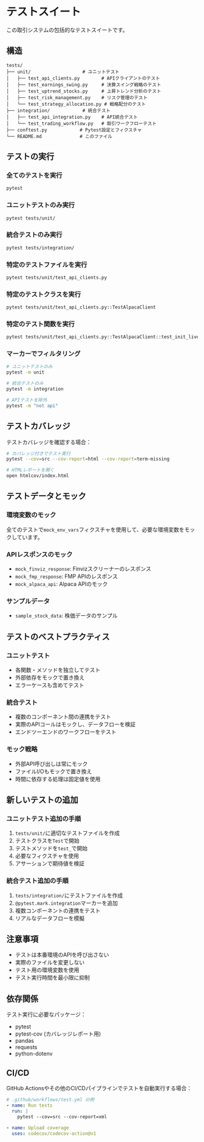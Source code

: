 # テストスイート

この取引システムの包括的なテストスイートです。

## 構造

```
tests/
├── unit/                   # ユニットテスト
│   ├── test_api_clients.py        # APIクライアントのテスト
│   ├── test_earnings_swing.py     # 決算スイング戦略のテスト
│   ├── test_uptrend_stocks.py     # 上昇トレンド分析のテスト
│   ├── test_risk_management.py    # リスク管理のテスト
│   └── test_strategy_allocation.py # 戦略配分のテスト
├── integration/            # 統合テスト
│   ├── test_api_integration.py    # API統合テスト
│   └── test_trading_workflow.py   # 取引ワークフローテスト
├── conftest.py            # Pytest設定とフィクスチャ
└── README.md              # このファイル
```

## テストの実行

### 全てのテストを実行
```bash
pytest
```

### ユニットテストのみ実行
```bash
pytest tests/unit/
```

### 統合テストのみ実行
```bash
pytest tests/integration/
```

### 特定のテストファイルを実行
```bash
pytest tests/unit/test_api_clients.py
```

### 特定のテストクラスを実行
```bash
pytest tests/unit/test_api_clients.py::TestAlpacaClient
```

### 特定のテスト関数を実行
```bash
pytest tests/unit/test_api_clients.py::TestAlpacaClient::test_init_live_account
```

### マーカーでフィルタリング
```bash
# ユニットテストのみ
pytest -m unit

# 統合テストのみ  
pytest -m integration

# APIテストを除外
pytest -m "not api"
```

## テストカバレッジ

テストカバレッジを確認する場合：

```bash
# カバレッジ付きでテスト実行
pytest --cov=src --cov-report=html --cov-report=term-missing

# HTMLレポートを開く
open htmlcov/index.html
```

## テストデータとモック

### 環境変数のモック
全てのテストで`mock_env_vars`フィクスチャを使用して、必要な環境変数をモックしています。

### APIレスポンスのモック
- `mock_finviz_response`: Finvizスクリーナーのレスポンス
- `mock_fmp_response`: FMP APIのレスポンス
- `mock_alpaca_api`: Alpaca APIのモック

### サンプルデータ
- `sample_stock_data`: 株価データのサンプル

## テストのベストプラクティス

### ユニットテスト
- 各関数・メソッドを独立してテスト
- 外部依存をモックで置き換え
- エラーケースも含めてテスト

### 統合テスト
- 複数のコンポーネント間の連携をテスト
- 実際のAPIコールはモックし、データフローを検証
- エンドツーエンドのワークフローをテスト

### モック戦略
- 外部API呼び出しは常にモック
- ファイルI/Oもモックで置き換え
- 時間に依存する処理は固定値を使用

## 新しいテストの追加

### ユニットテスト追加の手順
1. `tests/unit/`に適切なテストファイルを作成
2. テストクラスを`Test`で開始
3. テストメソッドを`test_`で開始
4. 必要なフィクスチャを使用
5. アサーションで期待値を検証

### 統合テスト追加の手順
1. `tests/integration/`にテストファイルを作成
2. `@pytest.mark.integration`マーカーを追加
3. 複数コンポーネントの連携をテスト
4. リアルなデータフローを模擬

## 注意事項

- テストは本番環境のAPIを呼び出さない
- 実際のファイルを変更しない
- テスト用の環境変数を使用
- テスト実行時間を最小限に抑制

## 依存関係

テスト実行に必要なパッケージ：
- pytest
- pytest-cov (カバレッジレポート用)
- pandas
- requests
- python-dotenv

## CI/CD

GitHub Actionsやその他のCI/CDパイプラインでテストを自動実行する場合：

```yaml
# .github/workflows/test.yml の例
- name: Run tests
  run: |
    pytest --cov=src --cov-report=xml
    
- name: Upload coverage
  uses: codecov/codecov-action@v1
```
